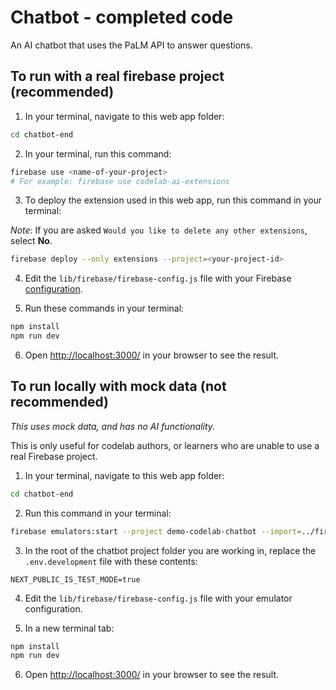 # Chatbot - completed code

An AI chatbot that uses the PaLM API to answer questions.

## To run with a real firebase project (recommended)

1. In your terminal, navigate to this web app folder:

```sh
cd chatbot-end
```

2. In your terminal, run this command:

```sh
firebase use <name-of-your-project>
# For example: firebase use codelab-ai-extensions
```

3. To deploy the extension used in this web app, run this command in your terminal:

_Note_: If you are asked `Would you like to delete any other extensions`, select **No**.

```sh
firebase deploy --only extensions --project=<your-project-id>
```

4. Edit the `lib/firebase/firebase-config.js` file with your Firebase [configuration](https://console.firebase.google.com/u/0/project/_/settings/general).

5. Run these commands in your terminal:

```sh
npm install
npm run dev
```

6. Open [http://localhost:3000/](http://localhost:3000/) in your browser to see the result.

## To run locally with mock data (not recommended)

_This uses mock data, and has no AI functionality._

This is only useful for codelab authors, or learners who are unable to use a real Firebase project.

1. In your terminal, navigate to this web app folder:

```sh
cd chatbot-end
```

2. Run this command in your terminal:

```sh
firebase emulators:start --project demo-codelab-chatbot --import=../firestore-export/
```

3. In the root of the chatbot project folder you are working in, replace the `.env.development` file with these contents:

```
NEXT_PUBLIC_IS_TEST_MODE=true
```

4. Edit the `lib/firebase/firebase-config.js` file with your emulator configuration.

5. In a new terminal tab:

```sh
npm install
npm run dev
```

6. Open [http://localhost:3000/](http://localhost:3000/) in your browser to see the result.
